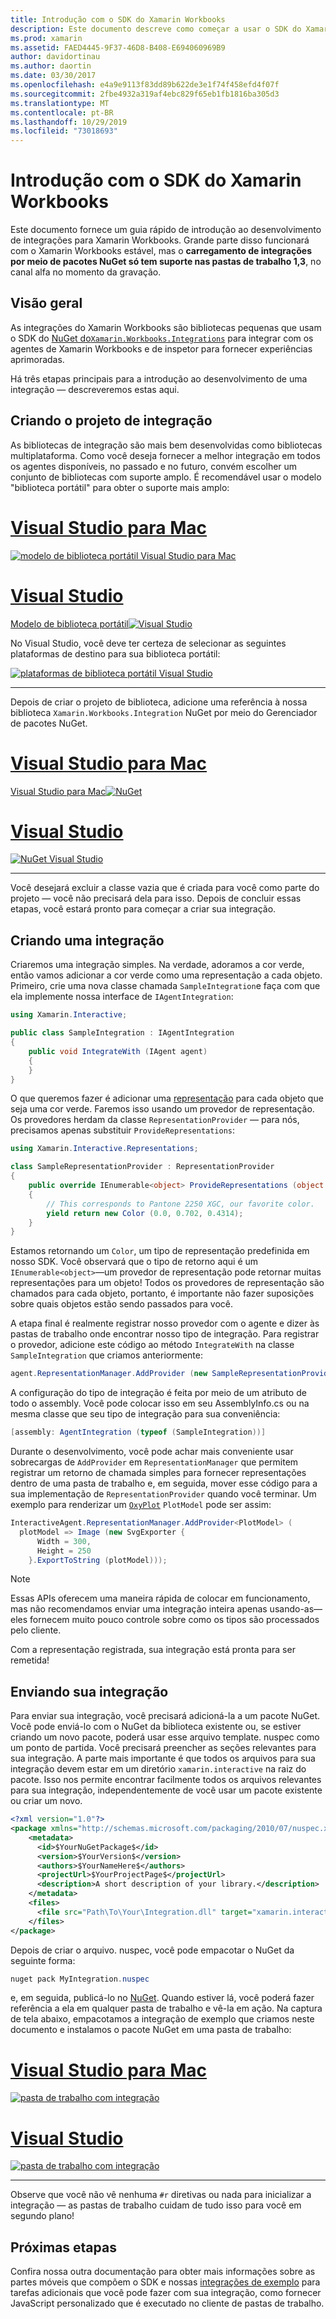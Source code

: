 ```yaml
---
title: Introdução com o SDK do Xamarin Workbooks
description: Este documento descreve como começar a usar o SDK do Xamarin Workbooks, que pode ser usado para desenvolver integrações para Xamarin Workbooks.
ms.prod: xamarin
ms.assetid: FAED4445-9F37-46D8-B408-E694060969B9
author: davidortinau
ms.author: daortin
ms.date: 03/30/2017
ms.openlocfilehash: e4a9e9113f83dd89b622de3e1f74f458efd4f07f
ms.sourcegitcommit: 2fbe4932a319af4ebc829f65eb1fb1816ba305d3
ms.translationtype: MT
ms.contentlocale: pt-BR
ms.lasthandoff: 10/29/2019
ms.locfileid: "73018693"
---
```

# <a name="getting-started-with-the-xamarin-workbooks-sdk"></a>Introdução com o SDK do Xamarin Workbooks

Este documento fornece um guia rápido de introdução ao desenvolvimento de integrações para Xamarin Workbooks. Grande parte disso funcionará com o Xamarin Workbooks estável, mas o **carregamento de integrações por meio de pacotes NuGet só tem suporte nas pastas de trabalho 1,3**, no canal alfa no momento da gravação.

## <a name="general-overview"></a>Visão geral

As integrações do Xamarin Workbooks são bibliotecas pequenas que usam o SDK do [NuGet do`Xamarin.Workbooks.Integrations`][nuget] para integrar com os agentes de Xamarin Workbooks e de inspetor para fornecer experiências aprimoradas.

Há três etapas principais para a introdução ao desenvolvimento de uma integração — descreveremos estas aqui.

## <a name="creating-the-integration-project"></a>Criando o projeto de integração

As bibliotecas de integração são mais bem desenvolvidas como bibliotecas multiplataforma. Como você deseja fornecer a melhor integração em todos os agentes disponíveis, no passado e no futuro, convém escolher um conjunto de bibliotecas com suporte amplo. É recomendável usar o modelo "biblioteca portátil" para obter o suporte mais amplo:

# <a name="visual-studio-for-mactabmacos"></a>[Visual Studio para Mac](#tab/macos)

[![modelo de biblioteca portátil Visual Studio para Mac](images/xamarin-studio-pcl.png)](images/xamarin-studio-pcl.png#lightbox)

# <a name="visual-studiotabwindows"></a>[Visual Studio](#tab/windows)

[Modelo de biblioteca portátil![Visual Studio](images/visual-studio-pcl.png)](images/visual-studio-pcl.png#lightbox)

No Visual Studio, você deve ter certeza de selecionar as seguintes plataformas de destino para sua biblioteca portátil:

[![plataformas de biblioteca portátil Visual Studio](images/visual-studio-pcl-platforms.png)](images/visual-studio-pcl-platforms.png#lightbox)

-----

Depois de criar o projeto de biblioteca, adicione uma referência à nossa biblioteca `Xamarin.Workbooks.Integration` NuGet por meio do Gerenciador de pacotes NuGet.

# <a name="visual-studio-for-mactabmacos"></a>[Visual Studio para Mac](#tab/macos)

[Visual Studio para Mac![NuGet](images/xamarin-studio-nuget.png)](images/xamarin-studio-nuget.png#lightbox)

# <a name="visual-studiotabwindows"></a>[Visual Studio](#tab/windows)

[![NuGet Visual Studio](images/visual-studio-nuget.png)](images/visual-studio-nuget.png#lightbox)

-----

Você desejará excluir a classe vazia que é criada para você como parte do projeto — você não precisará dela para isso. Depois de concluir essas etapas, você estará pronto para começar a criar sua integração.

## <a name="building-an-integration"></a>Criando uma integração

Criaremos uma integração simples. Na verdade, adoramos a cor verde, então vamos adicionar a cor verde como uma representação a cada objeto. Primeiro, crie uma nova classe chamada `SampleIntegration`e faça com que ela implemente nossa interface de `IAgentIntegration`:

```csharp
using Xamarin.Interactive;

public class SampleIntegration : IAgentIntegration
{
    public void IntegrateWith (IAgent agent)
    {
    }
}
```

O que queremos fazer é adicionar uma [representação](~/tools/workbooks/sdk/representations.md) para cada objeto que seja uma cor verde. Faremos isso usando um provedor de representação. Os provedores herdam da classe `RepresentationProvider` — para nós, precisamos apenas substituir `ProvideRepresentations`:

```csharp
using Xamarin.Interactive.Representations;

class SampleRepresentationProvider : RepresentationProvider
{
    public override IEnumerable<object> ProvideRepresentations (object obj)
    {
        // This corresponds to Pantone 2250 XGC, our favorite color.
        yield return new Color (0.0, 0.702, 0.4314);
    }
}
```

Estamos retornando um `Color`, um tipo de representação predefinida em nosso SDK.
Você observará que o tipo de retorno aqui é um `IEnumerable<object>`&mdash;um provedor de representação pode retornar muitas representações para um objeto! Todos os provedores de representação são chamados para cada objeto, portanto, é importante não fazer suposições sobre quais objetos estão sendo passados para você.

A etapa final é realmente registrar nosso provedor com o agente e dizer às pastas de trabalho onde encontrar nosso tipo de integração. Para registrar o provedor, adicione este código ao método `IntegrateWith` na classe `SampleIntegration` que criamos anteriormente:

```csharp
agent.RepresentationManager.AddProvider (new SampleRepresentationProvider ());
```

A configuração do tipo de integração é feita por meio de um atributo de todo o assembly. Você pode colocar isso em seu AssemblyInfo.cs ou na mesma classe que seu tipo de integração para sua conveniência:

```csharp
[assembly: AgentIntegration (typeof (SampleIntegration))]
````

Durante o desenvolvimento, você pode achar mais conveniente usar sobrecargas de `AddProvider` em `RepresentationManager` que permitem registrar um retorno de chamada simples para fornecer representações dentro de uma pasta de trabalho e, em seguida, mover esse código para a sua implementação de `RepresentationProvider` quando você terminar. Um exemplo para renderizar um [`OxyPlot`][oxyplot] `PlotModel` pode ser assim:

```csharp
InteractiveAgent.RepresentationManager.AddProvider<PlotModel> (
  plotModel => Image (new SvgExporter {
      Width = 300,
      Height = 250
    }.ExportToString (plotModel)));
```

> [!NOTE]
> Essas APIs oferecem uma maneira rápida de colocar em funcionamento, mas não recomendamos enviar uma integração inteira apenas usando-as&mdash;eles fornecem muito pouco controle sobre como os tipos são processados pelo cliente.

Com a representação registrada, sua integração está pronta para ser remetida!

## <a name="shipping-your-integration"></a>Enviando sua integração

Para enviar sua integração, você precisará adicioná-la a um pacote NuGet.
Você pode enviá-lo com o NuGet da biblioteca existente ou, se estiver criando um novo pacote, poderá usar esse arquivo template. nuspec como um ponto de partida.
Você precisará preencher as seções relevantes para sua integração. A parte mais importante é que todos os arquivos para sua integração devem estar em um diretório `xamarin.interactive` na raiz do pacote. Isso nos permite encontrar facilmente todos os arquivos relevantes para sua integração, independentemente de você usar um pacote existente ou criar um novo.

```xml
<?xml version="1.0"?>
<package xmlns="http://schemas.microsoft.com/packaging/2010/07/nuspec.xsd">
    <metadata>
      <id>$YourNuGetPackage$</id>
      <version>$YourVersion$</version>
      <authors>$YourNameHere$</authors>
      <projectUrl>$YourProjectPage$</projectUrl>
      <description>A short description of your library.</description>
    </metadata>
    <files>
      <file src="Path\To\Your\Integration.dll" target="xamarin.interactive" />
    </files>
</package>
```

Depois de criar o arquivo. nuspec, você pode empacotar o NuGet da seguinte forma:

```csharp
nuget pack MyIntegration.nuspec
```

e, em seguida, publicá-lo no [NuGet][nugetorg]. Quando estiver lá, você poderá fazer referência a ela em qualquer pasta de trabalho e vê-la em ação. Na captura de tela abaixo, empacotamos a integração de exemplo que criamos neste documento e instalamos o pacote NuGet em uma pasta de trabalho:

# <a name="visual-studio-for-mactabmacos"></a>[Visual Studio para Mac](#tab/macos)

[![pasta de trabalho com integração](images/mac-workbooks-integrated.png)](images/mac-workbooks-integrated.png#lightbox)

# <a name="visual-studiotabwindows"></a>[Visual Studio](#tab/windows)

[![pasta de trabalho com integração](images/windows-workbooks-integrated.png)](images/windows-workbooks-integrated.png#lightbox)

-----

Observe que você não vê nenhuma `#r` diretivas ou nada para inicializar a integração — as pastas de trabalho cuidam de tudo isso para você em segundo plano!

## <a name="next-steps"></a>Próximas etapas

Confira nossa outra documentação para obter mais informações sobre as partes móveis que compõem o SDK e nossas [integrações de exemplo](~/tools/workbooks/samples/index.md) para tarefas adicionais que você pode fazer com sua integração, como fornecer JavaScript personalizado que é executado no cliente de pastas de trabalho.

[nugetorg]: https://nuget.org
[nuget]: https://nuget.org/packages/Xamarin.Workbooks.Integration
[oxyplot]: http://www.oxyplot.org/
